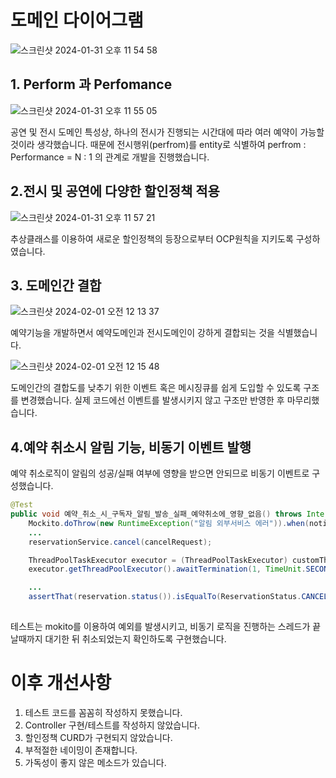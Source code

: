 # 도메인 다이어그램
![스크린샷 2024-01-31 오후 11 54 58](https://github.com/jinho-yoo-jack/wanted-preonboarding-challenge-backend-16/assets/47974623/0450cff3-c27c-4b6c-91bf-2525cebec54e)


## 1. Perform 과 Perfomance
![스크린샷 2024-01-31 오후 11 55 05](https://github.com/jinho-yoo-jack/wanted-preonboarding-challenge-backend-16/assets/47974623/4164f041-5b2d-4ecb-be25-bfa95da0452c)

공연 및 전시 도메인 특성상, 하나의 전시가 진행되는 시간대에 따라 여러 예약이 가능할 것이라 생각했습니다.
때문에 전시행위(perfrom)를 entity로 식별하여 perfrom : Performance = N : 1 의 관계로 개발을 진행했습니다.

## 2.전시 및 공연에 다양한 할인정책 적용
![스크린샷 2024-01-31 오후 11 57 21](https://github.com/jinho-yoo-jack/wanted-preonboarding-challenge-backend-16/assets/47974623/20f38815-6700-4005-9539-46af3d868d7f)

추상클래스를 이용하여 새로운 할인정책의 등장으로부터 OCP원칙을 지키도록 구성하였습니다.

## 3. 도메인간 결합

![스크린샷 2024-02-01 오전 12 13 37](https://github.com/jinho-yoo-jack/wanted-preonboarding-challenge-backend-16/assets/47974623/526843b0-5569-4e7e-9844-edff39a2f7a6)

예약기능을 개발하면서 예약도메인과 전시도메인이 강하게 결합되는 것을 식별했습니다.

![스크린샷 2024-02-01 오전 12 15 48](https://github.com/jinho-yoo-jack/wanted-preonboarding-challenge-backend-16/assets/47974623/689db154-1152-4996-8bab-b05d14aa64eb)

도메인간의 결합도를 낮추기 위한  이벤트 혹은 메시징큐를 쉽게 도입할 수 있도록 구조를 변경했습니다.
실제 코드에선 이벤트를 발생시키지 않고 구조만 반영한 후 마무리했습니다.

## 4.예약 취소시 알림 기능, 비동기 이벤트 발행
예약 취소로직이 알림의 성공/실패 여부에 영향을 받으면 안되므로 비동기 이벤트로 구성했습니다.

```java
@Test
public void 예약_취소_시_구독자_알림_발송_실패_예약취소에_영향_없음() throws InterruptedException {
	Mockito.doThrow(new RuntimeException("알림 외부서비스 에러")).when(notificationOutput).reservationCancelNotify(any(),any());
	...
	reservationService.cancel(cancelRequest);

	ThreadPoolTaskExecutor executor = (ThreadPoolTaskExecutor) customThreadPoolTaskExecutor;
	executor.getThreadPoolExecutor().awaitTermination(1, TimeUnit.SECONDS);

	...
	assertThat(reservation.status()).isEqualTo(ReservationStatus.CANCEL);
	
```

테스트는 mokito를 이용하여 예외를 발생시키고, 비동기 로직을 진행하는 스레드가 끝날때까지 대기한 뒤 취소되었는지 확인하도록 구현했습니다.


# 이후 개선사항
1. 테스트 코드를 꼼꼼히 작성하지 못했습니다. 
2. Controller 구현/테스트를 작성하지 않았습니다. 
3. 할인정책 CURD가 구현되지 않았습니다.
4. 부적절한 네이밍이 존재합니다.
5. 가독성이 좋지 않은 메소드가 있습니다.
